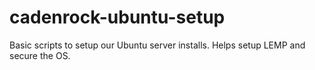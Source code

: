 # cadenrock-ubuntu-setup
Basic scripts to setup our Ubuntu server installs. Helps setup LEMP and secure the OS.

